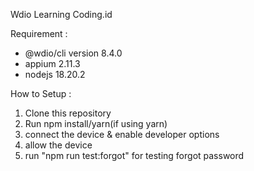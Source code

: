 Wdio Learning Coding.id

Requirement : 
- @wdio/cli version 8.4.0
- appium 2.11.3
- nodejs 18.20.2

How to Setup : 
1. Clone this repository
2. Run npm install/yarn(if using yarn)
3. connect the device & enable developer options
4. allow the device
5. run "npm run test:forgot" for testing forgot password